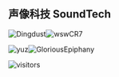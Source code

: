 ## 声像科技 SoundTech

![Dingdust](https://github-readme-stats.vercel.app/api?username=Dingdust&show_icons=true&theme=dark&count_private=true&commits_year=2025&theme=transparent&hide=stars,prs,issues,contribs&hide_rank=true&locale=cn&hide_border=true&custom_title=丁炜宸)![wswCR7](https://github-readme-stats.vercel.app/api?username=wswCR7&show_icons=true&theme=dark&count_private=true&commits_year=2025&theme=transparent&hide=stars,prs,issues,contribs&hide_rank=true&locale=cn&hide_border=true&custom_title=吴沈炜)

![yuz](https://github-readme-stats.vercel.app/api?username=yuz&show_icons=true&theme=dark&count_private=true&commits_year=2025&theme=transparent&hide=stars,prs,issues,contribs&hide_rank=true&locale=cn&hide_border=true&custom_title=吴育金)![GloriousEpiphany](https://github-readme-stats.vercel.app/api?username=GloriousEpiphany&show_icons=true&theme=dark&count_private=true&commits_year=2025&theme=transparent&hide=stars,prs,issues,contribs&hide_rank=true&locale=cn&hide_border=true&custom_title=王宇涵)

![visitors](https://visitor-badge.laobi.icu/badge?page_id=C32-SoundTech.SoundTech)
